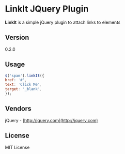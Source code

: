 # LinkIt JQuery Plugin

**LinkIt** is a simple jQuery plugin to attach links to elements

## Version

0.2.0

## Usage

```javascript
$('span').linkIt({
href: '#',
text: 'Click Me',
target: '_blank', 
});
```

## Vendors

jQuery - [http://jquery.com](http://jquery.com)

## License

MIT License

